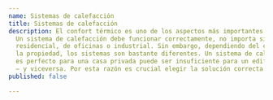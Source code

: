 ```yaml
---
name: Sistemas de calefacción
title: Sistemas de calefacción
description: El confort térmico es uno de los aspectos más importantes en cada edificio.
  Un sistema de calefacción debe funcionar correctamente, no importa si es un edificio
  residencial, de oficinas o industrial. Sin embargo, dependiendo del carácter de
  la propiedad, los sistemas son bastante diferentes. Un sistema de calefacción que
  es perfecto para una casa privada puede ser insuficiente para un edificio industrial
  – y viceversa. Por esta razón es crucial elegir la solución correcta.
published: false

---
```

